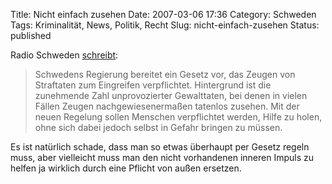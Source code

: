 Title: Nicht einfach zusehen
Date: 2007-03-06 17:36
Category: Schweden
Tags: Kriminalität, News, Politik, Recht
Slug: nicht-einfach-zusehen
Status: published

Radio Schweden
[schreibt](http://www.sr.se/cgi-bin/International/nyhetssidor/artikel.asp?ProgramID=2108&Nyheter=&format=1&artikel=1239019):

> Schwedens Regierung bereitet ein Gesetz vor, das Zeugen von Straftaten
> zum Eingreifen verpflichtet. Hintergrund ist die zunehmende Zahl
> unprovozierter Gewalttaten, bei denen in vielen Fällen Zeugen
> nachgewiesenermaßen tatenlos zusehen. Mit der neuen Regelung sollen
> Menschen verpflichtet werden, Hilfe zu holen, ohne sich dabei jedoch
> selbst in Gefahr bringen zu müssen.

Es ist natürlich schade, dass man so etwas überhaupt per Gesetz regeln
muss, aber vielleicht muss man den nicht vorhandenen inneren Impuls zu
helfen ja wirklich durch eine Pflicht von außen ersetzen.

